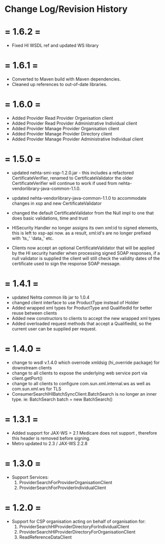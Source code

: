 # Change Log/Revision History

= 1.6.2 =
======
- Fixed HI WSDL ref and updated WS library

= 1.6.1 =
======
- Converted to Maven build with Maven dependencies.
- Cleaned up references to out-of-date libraries.

= 1.6.0 =
======
- Added Provider Read Provider Organisation client
- Added Provider Read Provider Administrative Individual client
- Added Provider Manage Provider Organisation client
- Added Provider Manage Provider Directory client
- Added Provider Manage Provider Administrative Individual client


= 1.5.0 =
======
- updated nehta-smi-xsp-1.2.0.jar - this includes a refactored CertificateVerifier,
  renamed to CertificateValidator the older CertificateVerifier will continue to work if used from
  nehta-vendorlibrary-java-common-1.1.0.

- updated nehta-vendorlibrary-java-common-1.1.0 to accommodate changes in xsp and new CertificateValidator
- changed the default CertificateValidator from the Null impl to one that does basic validations, time and trust
- HISecurity Handler no longer assigns its own xml:id to signed elements, this is left to xsp-api now.
  as a result, xml:id's are no longer prefixed with 'ts_' 'data_' etc.

- Clients now accept an optional CertificateValidator that will be applied by the HI security handler when processing
  signed SOAP responses,  if a null validator is supplied the client will still check the validity dates of the
  certificate used to sign the response SOAP message.

= 1.4.1 =
======
- updated Nehta common lib jar to 1.0.4
- changed client interface to use ProductType instead of Holder<ProductType>
- Added wrapped xml types for ProductType and QualifiedId for better reuse between clients
- Added new constructors to clients to accept the new wrapped xml types
- Added overloaded request methods that accept a QualifiedId, so the current user can be supplied per request.

= 1.4.0 =
======
- change to wsdl v.1.4.0 which overrode xmldsig (hi_override package) for downstream clients
- change to all clients to expose the underlying web service port via client.getPort()
- change to all clients to configure com.sun.xml.internal.ws as well as com.sun.xml.ws for TLS
- ConsumerSearchIHIBatchSyncClient.BatchSearch is no longer an inner type. ie: BatchSearch batch = new BatchSearch()

= 1.3.1 =
======
- Added support for JAX-WS > 2.1
  Medicare does not support <FaultTo>, therefore this header is removed before signing.
- Metro updated to 2.3 / JAX-WS 2.2.8

= 1.3.0 =
======
- Support Services:
  1.    ProviderSearchForProviderOrganisationClient
  2.   ProviderSearchForProviderIndividualClient


= 1.2.0 =
======
- Support for CSP organisation acting on behalf of organisation for:
  1. ProviderSearchHIProviderDirectoryForIndividualClient
  2. ProviderSearchHIProviderDirectoryForOrganisationClient
  3. ReadReferenceDataClient
